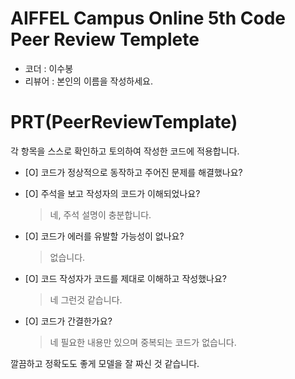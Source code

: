 # AIFFEL Campus Online 5th Code Peer Review Templete
- 코더 : 이수봉
- 리뷰어 : 본인의 이름을 작성하세요.


# PRT(PeerReviewTemplate) 
각 항목을 스스로 확인하고 토의하여 작성한 코드에 적용합니다.

- [O] 코드가 정상적으로 동작하고 주어진 문제를 해결했나요?
  
- [O] 주석을 보고 작성자의 코드가 이해되었나요?
  > 네, 주석 설명이 충분합니다. 
- [O] 코드가 에러를 유발할 가능성이 없나요?
  > 없습니다. 
- [O] 코드 작성자가 코드를 제대로 이해하고 작성했나요?
  > 네 그런것 같습니다. 
- [O] 코드가 간결한가요?
  > 네 필요한 내용만 있으며 중복되는 코드가 없습니다. 



깔끔하고 정확도도 좋게 모델을 잘 짜신 것 같습니다. 
